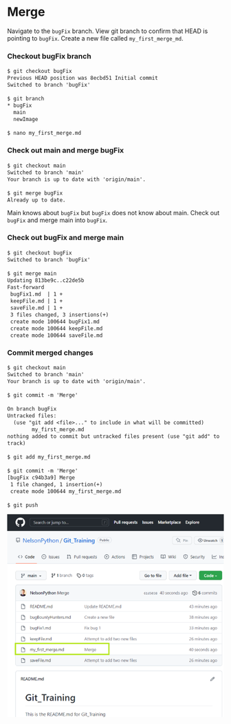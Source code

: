 
# Merge

Navigate to the ` bugFix ` branch.  View git branch to confirm that HEAD is pointing to ` bugFix `.  Create a new file called ` my_first_merge_md `.

### Checkout bugFix branch

```
$ git checkout bugFix
Previous HEAD position was 8ecbd51 Initial commit
Switched to branch 'bugFix'
 
$ git branch
* bugFix
  main
  newImage
 
$ nano my_first_merge.md
```

### Check out main and merge bugFix

```
$ git checkout main
Switched to branch 'main'
Your branch is up to date with 'origin/main'.
 
$ git merge bugFix
Already up to date.
```

Main knows about ` bugFix ` but ` bugFix ` does not know about main.  Check out ` bugFix ` and merge main into ` bugFix `.

### Check out bugFix and merge main

```
$ git checkout bugFix
Switched to branch 'bugFix'
 
$ git merge main
Updating 813be9c..c22de5b
Fast-forward
 bugFix1.md  | 1 +
 keepFile.md | 1 +
 saveFile.md | 1 +
 3 files changed, 3 insertions(+)
 create mode 100644 bugFix1.md
 create mode 100644 keepFile.md
 create mode 100644 saveFile.md
```

### Commit merged changes

```
$ git checkout main
Switched to branch 'main'
Your branch is up to date with 'origin/main'.
 
$ git commit -m 'Merge'
 
On branch bugFix
Untracked files:
  (use "git add <file>..." to include in what will be committed)
        my_first_merge.md
nothing added to commit but untracked files present (use "git add" to track)
 
$ git add my_first_merge.md
 
$ git commit -m 'Merge'
[bugFix c94b3a9] Merge
 1 file changed, 1 insertion(+)
 create mode 100644 my_first_merge.md
 
$ git push
```

![](images/mergeGit.png)


